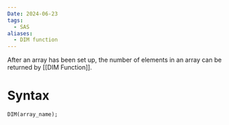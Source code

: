 ```yaml
---
Date: 2024-06-23
tags:
  - SAS
aliases:
  - DIM function
---
```

After an array has been set up, the number of elements in an array can be returned by [[DIM Function]].

# Syntax
```SAS
DIM(array_name);
```